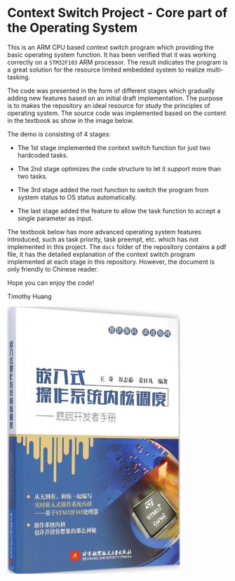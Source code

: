 # Context Switch Project - Core part of the Operating System

This is an ARM CPU based context switch program which providing the basic operating system function.
It has been verified that it was working correctly on a `STM32F103` ARM processor.
The result indicates the program is a great solution for the resource limited embedded system to realize multi-tasking.

The code was presented in the form of different stages which gradually adding new features based on an initial draft implementation.
The purpose is to makes the repository an ideal resource for study the principles of operating system.
The source code was implemented based on the content in the textbook as show in the image below.

The demo is consisting of 4 stages:

+ The 1st stage implemented the context switch function for just two hardcoded tasks.

+ The 2nd stage optimizes the code structure to let it support more than two tasks.

+ The 3rd stage added the root function to switch the program from system status to OS status automatically.

+ The last stage added the feature to allow the task function to accept a single parameter as input.

The textbook below has more advanced operating system features introduced, such as task priority, task preempt, etc. which has not implemented in this project.
The `docs` folder of the repository contains a pdf file, it has the detailed explanation of the context switch program implemented at each stage in this repository.
However, the document is only friendly to Chinese reader.

Hope you can enjoy the code!

Timothy Huang

![alt text](https://github.com/yxh1126/context-switching-demo/blob/main/docs/book_cover.jpg?raw=true)
